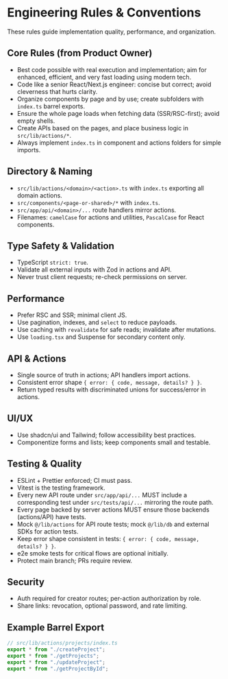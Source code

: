 # Engineering Rules & Conventions

These rules guide implementation quality, performance, and organization.

## Core Rules (from Product Owner)
- Best code possible with real execution and implementation; aim for enhanced, efficient, and very fast loading using modern tech.
- Code like a senior React/Next.js engineer: concise but correct; avoid cleverness that hurts clarity.
- Organize components by page and by use; create subfolders with `index.ts` barrel exports.
- Ensure the whole page loads when fetching data (SSR/RSC-first); avoid empty shells.
- Create APIs based on the pages, and place business logic in `src/lib/actions/*`.
- Always implement `index.ts` in component and actions folders for simple imports.

## Directory & Naming
- `src/lib/actions/<domain>/<action>.ts` with `index.ts` exporting all domain actions.
- `src/components/<page-or-shared>/*` with `index.ts`.
- `src/app/api/<domain>/...` route handlers mirror actions.
- Filenames: `camelCase` for actions and utilities, `PascalCase` for React components.

## Type Safety & Validation
- TypeScript `strict: true`.
- Validate all external inputs with Zod in actions and API.
- Never trust client requests; re-check permissions on server.

## Performance
- Prefer RSC and SSR; minimal client JS.
- Use pagination, indexes, and `select` to reduce payloads.
- Use caching with `revalidate` for safe reads; invalidate after mutations.
- Use `loading.tsx` and Suspense for secondary content only.

## API & Actions
- Single source of truth in actions; API handlers import actions.
- Consistent error shape `{ error: { code, message, details? } }`.
- Return typed results with discriminated unions for success/error in actions.

## UI/UX
- Use shadcn/ui and Tailwind; follow accessibility best practices.
- Componentize forms and lists; keep components small and testable.

## Testing & Quality
- ESLint + Prettier enforced; CI must pass.
- Vitest is the testing framework.
- Every new API route under `src/app/api/...` MUST include a corresponding test under `src/tests/api/...` mirroring the route path.
- Every page backed by server actions MUST ensure those backends (actions/API) have tests.
- Mock `@/lib/actions` for API route tests; mock `@/lib/db` and external SDKs for action tests.
- Keep error shape consistent in tests: `{ error: { code, message, details? } }`.
- e2e smoke tests for critical flows are optional initially.
- Protect main branch; PRs require review.

## Security
- Auth required for creator routes; per-action authorization by role.
- Share links: revocation, optional password, and rate limiting.

## Example Barrel Export
```ts
// src/lib/actions/projects/index.ts
export * from "./createProject";
export * from "./getProjects";
export * from "./updateProject";
export * from "./getProjectById";
```
